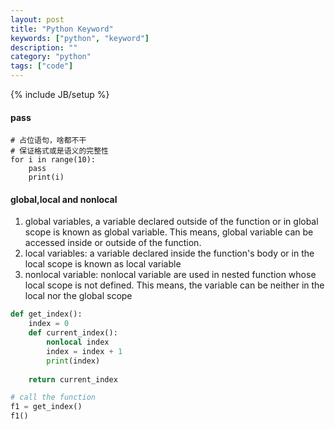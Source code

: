 ```yaml
---
layout: post
title: "Python Keyword"
keywords: ["python", "keyword"]
description: ""
category: "python"
tags: ["code"]
---
```

{% include JB/setup %}


#### pass

```
# 占位语句，啥都不干
# 保证格式或是语义的完整性
for i in range(10):
    pass
    print(i)
```

#### global,local and nonlocal
1. global variables, a variable declared outside of the function or in global scope is known as global variable. This means, global variable can be
accessed inside or outside of the function.
2. local variables: a variable declared inside the function's body or in the local scope is known as local variable
3. nonlocal variable: nonlocal variable are used in nested function whose local scope is not defined. This means, the variable can be neither in the
local nor the global scope


```python
def get_index():
    index = 0
    def current_index():
        nonlocal index
        index = index + 1
        print(index)
        
    return current_index

# call the function
f1 = get_index()
f1()
```


